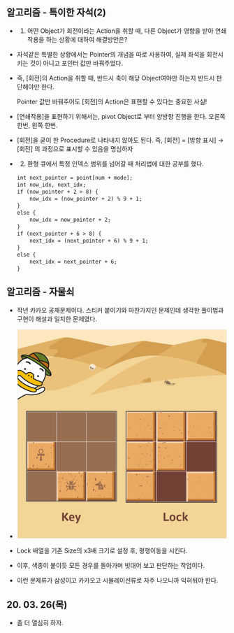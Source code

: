 ## 알고리즘 - 특이한 자석(2)

 - 1. 어떤 Object가 회전이라는 Action을 취할 때, 다른 Object가 영향을 받아 연쇄작용을 하는 상황에 대하여 해결방안은?

 - 자석같은 특별한 상황에서는 Pointer의 개념을 따로 사용하여, 실제 좌석을 회전시키는 것이 아니고 포인터 값만 바꿔주었다.

 - 즉, [회전]의 Action을 취할 때, 반드시 축이 해당 Object여야만 하는지 반드시 판단해야만 한다. 
 
   Pointer 값만 바꿔주어도 [회전]의 Action은 표현할 수 있다는 중요한 사실!

 - [연쇄작용]을 표현하기 위해서는, pivot Object로 부터 양방향 진행을 한다. 오른쪽 한번, 왼쪽 한번.

 - [회전]을 굳이 한 Procedure로 나타내지 않아도 된다. 즉, [회전] = [방향 표시] → [회전] 의 과정으로 표시할 수 있음을 명심하자


 - 2. 환형 큐에서 특정 인덱스 범위를 넘어갈 때 처리법에 대한 공부를 했다.

    ```
    int next_pointer = point[num + mode];
	int now_idx, next_idx;
	if (now_pointer + 2 > 8) {
		now_idx = (now_pointer + 2) % 9 + 1;
	}
	else {
		now_idx = now_pointer + 2;
	}
	if (next_pointer + 6 > 8) {
		next_idx = (next_pointer + 6) % 9 + 1;
	}
	else {
		next_idx = next_pointer + 6;
	}
    ```

## 알고리즘 - 자물쇠

 - 작년 카카오 공채문제이다. 스티커 붙이기와 마찬가지인 문제인데 생각한 풀이법과 구현이 해설과 일치한 문제였다.

 - ![Alt text](./img/img_200326.png)

 - Lock 배열을 기존 Size의 x3배 크기로 설정 후, 평행이동을 시킨다.
 
 - 이후, 색종이 붙이듯 모든 경우를 돌아가며 빗대어 보고 판단하는 작업이다.

 - 이런 문제류가 삼성이고 카카오고 시뮬레이션류로 자주 나오니까 익혀둬야 한다.


## 20. 03. 26(목)
 - 좀 더 열심히 하자.